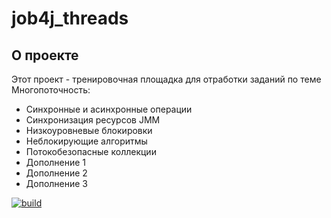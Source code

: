 # job4j_threads

## О проекте

Этот проект - тренировочная площадка для отработки заданий по темe Многопоточность:

* Синхронные и асинхронные операции
* Синхронизация ресурсов JMM
* Низкоуровневые блокировки
* Неблокирующие алгоритмы
* Потокобезопасные коллекции
* Дополнение 1
* Дополнение 2
* Дополнение 3

[![build](https://github.com/SergeyPoletaev/job4j_threads/workflows/build/badge.svg)](https://github.com/SergeyPoletaev/job4j_threads/actions)
